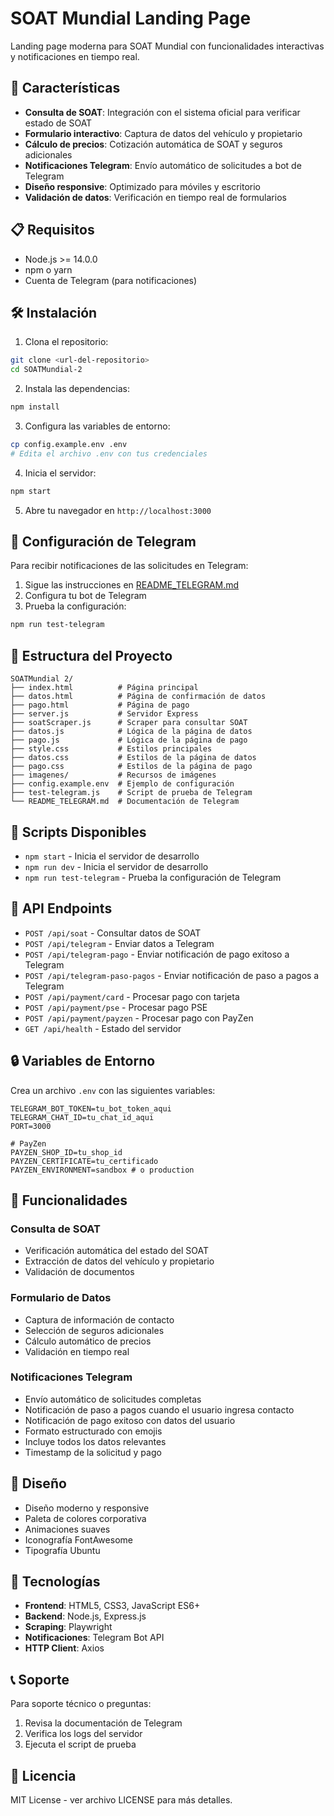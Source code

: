 # SOAT Mundial Landing Page

Landing page moderna para SOAT Mundial con funcionalidades interactivas y notificaciones en tiempo real.

## 🚀 Características

- **Consulta de SOAT**: Integración con el sistema oficial para verificar estado de SOAT
- **Formulario interactivo**: Captura de datos del vehículo y propietario
- **Cálculo de precios**: Cotización automática de SOAT y seguros adicionales
- **Notificaciones Telegram**: Envío automático de solicitudes a bot de Telegram
- **Diseño responsive**: Optimizado para móviles y escritorio
- **Validación de datos**: Verificación en tiempo real de formularios

## 📋 Requisitos

- Node.js >= 14.0.0
- npm o yarn
- Cuenta de Telegram (para notificaciones)

## 🛠️ Instalación

1. Clona el repositorio:

```bash
git clone <url-del-repositorio>
cd SOATMundial-2
```

2. Instala las dependencias:

```bash
npm install
```

3. Configura las variables de entorno:

```bash
cp config.example.env .env
# Edita el archivo .env con tus credenciales
```

4. Inicia el servidor:

```bash
npm start
```

5. Abre tu navegador en `http://localhost:3000`

## 🤖 Configuración de Telegram

Para recibir notificaciones de las solicitudes en Telegram:

1. Sigue las instrucciones en [README_TELEGRAM.md](README_TELEGRAM.md)
2. Configura tu bot de Telegram
3. Prueba la configuración:

```bash
npm run test-telegram
```

## 📁 Estructura del Proyecto

```
SOATMundial 2/
├── index.html          # Página principal
├── datos.html          # Página de confirmación de datos
├── pago.html           # Página de pago
├── server.js           # Servidor Express
├── soatScraper.js      # Scraper para consultar SOAT
├── datos.js            # Lógica de la página de datos
├── pago.js             # Lógica de la página de pago
├── style.css           # Estilos principales
├── datos.css           # Estilos de la página de datos
├── pago.css            # Estilos de la página de pago
├── imagenes/           # Recursos de imágenes
├── config.example.env  # Ejemplo de configuración
├── test-telegram.js    # Script de prueba de Telegram
└── README_TELEGRAM.md  # Documentación de Telegram
```

## 🔧 Scripts Disponibles

- `npm start` - Inicia el servidor de desarrollo
- `npm run dev` - Inicia el servidor de desarrollo
- `npm run test-telegram` - Prueba la configuración de Telegram

## 📡 API Endpoints

- `POST /api/soat` - Consultar datos de SOAT
- `POST /api/telegram` - Enviar datos a Telegram
- `POST /api/telegram-pago` - Enviar notificación de pago exitoso a Telegram
- `POST /api/telegram-paso-pagos` - Enviar notificación de paso a pagos a Telegram
- `POST /api/payment/card` - Procesar pago con tarjeta
- `POST /api/payment/pse` - Procesar pago PSE
- `POST /api/payment/payzen` - Procesar pago con PayZen
- `GET /api/health` - Estado del servidor

## 🔒 Variables de Entorno

Crea un archivo `.env` con las siguientes variables:

```env
TELEGRAM_BOT_TOKEN=tu_bot_token_aqui
TELEGRAM_CHAT_ID=tu_chat_id_aqui
PORT=3000

# PayZen
PAYZEN_SHOP_ID=tu_shop_id
PAYZEN_CERTIFICATE=tu_certificado
PAYZEN_ENVIRONMENT=sandbox # o production
```

## 📱 Funcionalidades

### Consulta de SOAT

- Verificación automática del estado del SOAT
- Extracción de datos del vehículo y propietario
- Validación de documentos

### Formulario de Datos

- Captura de información de contacto
- Selección de seguros adicionales
- Cálculo automático de precios
- Validación en tiempo real

### Notificaciones Telegram

- Envío automático de solicitudes completas
- Notificación de paso a pagos cuando el usuario ingresa contacto
- Notificación de pago exitoso con datos del usuario
- Formato estructurado con emojis
- Incluye todos los datos relevantes
- Timestamp de la solicitud y pago

## 🎨 Diseño

- Diseño moderno y responsive
- Paleta de colores corporativa
- Animaciones suaves
- Iconografía FontAwesome
- Tipografía Ubuntu

## 🔧 Tecnologías

- **Frontend**: HTML5, CSS3, JavaScript ES6+
- **Backend**: Node.js, Express.js
- **Scraping**: Playwright
- **Notificaciones**: Telegram Bot API
- **HTTP Client**: Axios

## 📞 Soporte

Para soporte técnico o preguntas:

1. Revisa la documentación de Telegram
2. Verifica los logs del servidor
3. Ejecuta el script de prueba

## 📄 Licencia

MIT License - ver archivo LICENSE para más detalles.
